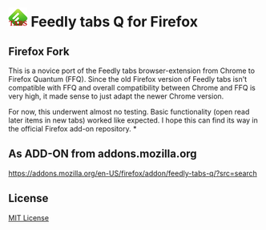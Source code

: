 # ![Feedly tabs icon](images/icon38.png) Feedly tabs Q for Firefox

## Firefox Fork

This is a novice port of the Feedly tabs browser-extension from Chrome to Firefox Quantum (FFQ). Since the old Firefox version of Feedly tabs isn't compatible with FFQ and overall compatibility between Chrome and FFQ is very high, it made sense to just adapt the newer Chrome version.

For now, this underwent almost no testing. Basic functionality (open read later items in new tabs) worked like expected.
I hope this can find its way in the official Firefox add-on repository. *

## As ADD-ON from addons.mozilla.org
https://addons.mozilla.org/en-US/firefox/addon/feedly-tabs-q/?src=search

## License

[MIT License](LICENSE.txt)
